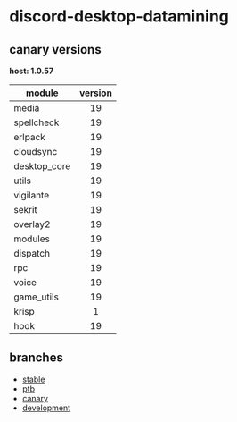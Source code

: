 # discord-desktop-datamining

## canary versions

**host: 1.0.57**

| module | version |
| ------ | :-----: |
| media | 19 |
| spellcheck | 19 |
| erlpack | 19 |
| cloudsync | 19 |
| desktop_core | 19 |
| utils | 19 |
| vigilante | 19 |
| sekrit | 19 |
| overlay2 | 19 |
| modules | 19 |
| dispatch | 19 |
| rpc | 19 |
| voice | 19 |
| game_utils | 19 |
| krisp | 1 |
| hook | 19 |

## branches

- [stable](https://github.com/OpenAsar/discord-desktop-datamining/tree/stable)
- [ptb](https://github.com/OpenAsar/discord-desktop-datamining/tree/ptb)
- [canary](https://github.com/OpenAsar/discord-desktop-datamining/tree/canary)
- [development](https://github.com/OpenAsar/discord-desktop-datamining/tree/development)